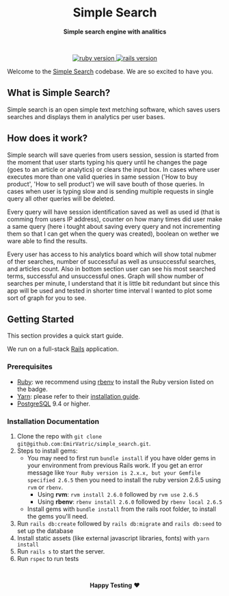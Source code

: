 <p align="center">
  <h1 align="center">Simple Search</h1>
  <p align="center"><strong>Simple search engine with analitics</strong></p>
</p>
<br>
<p align="center">
  <a href="https://www.ruby-lang.org/en/">
    <img src="https://img.shields.io/badge/Ruby-v2.6.5-brightgreen.svg" alt="ruby version">
  </a>
  <a href="http://rubyonrails.org/">
    <img src="https://img.shields.io/badge/Rails-v6.0.3-brightgreen.svg" alt="rails version">
  </a>
</p>

Welcome to the [Simple Search](https://helpjuice-simple-search.herokuapp.com/) codebase. We are so excited to have you.

## What is Simple Search?
Simple search is an open simple text metching software, which saves users searches and displays them in analytics per user bases.

## How does it work?

Simple search will save queries from users session, session is started from the moment that user starts typing his query until he changes the page (goes to an article or analytics) or clears the input box. In cases where user executes more than one valid queries in same session ('How to buy product', 'How to sell product') we will save bouth of those queries. In cases when user is typing slow and is sending multiple requests in single query all other queries will be deleted.

Every query will have session identification saved as well as used id (that is comming from users IP address), counter on how many times did user make a same query (here i tought about saving every query and not incrementing them so that I can get when the query was created), boolean on wether we ware able to find the results.

Every user has access to his analytics board which will show total nubmer of ther searches, number of successful as well as unsuccessful searches, and articles count. Also in bottom section user can see his most searched terms, successful and unsuccessful ones. Graph will show number of searches per minute, I understand that it is little bit redundant but since this app will be used and tested in shorter time interval I wanted to plot some sort of graph for you to see.

## Getting Started

This section provides a quick start guide.

We run on a full-stack [Rails](https://rubyonrails.org/) application.

### Prerequisites

- [Ruby](https://www.ruby-lang.org/en/): we recommend using
  [rbenv](https://github.com/rbenv/rbenv) to install the Ruby version listed on
  the badge.
- [Yarn](https://yarnpkg.com/): please refer to their
  [installation guide](https://yarnpkg.com/en/docs/install).
- [PostgreSQL](https://www.postgresql.org/) 9.4 or higher.

### Installation Documentation

1. Clone the repo with `git clone git@github.com:EmirVatric/simple_search.git`.
2. Steps to install gems:
   - You may need to first run `bundle install` if you have older gems in your environment from previous Rails work. If you get an error message like `Your Ruby version is 2.x.x, but your Gemfile specified 2.6.5` then you need to install the ruby version 2.6.5 using `rvm` or `rbenv`.
     - Using **rvm**: `rvm install 2.6.0` followed by `rvm use 2.6.5`
     - Using **rbenv**: `rbenv install 2.6.0` followed by `rbenv local 2.6.5`
   - Install gems with `bundle install` from the rails root folder, to install the gems you'll need.
3. Run `rails db:create` followed by `rails db:migrate` and `rails db:seed` to set up the database
4. Install static assets (like external javascript libraries, fonts) with `yarn install`
5. Run `rails s` to start the server.
6. Run `rspec` to run tests

<br>

<p align="center">
  <strong>Happy Testing</strong> ❤️
</p>
